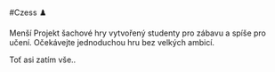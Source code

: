 #Czess ♟️

Menší Projekt šachové hry vytvořený studenty pro zábavu a spíše pro učení. Očekávejte jednoduchou hru bez velkých ambicí.

Toť asi zatím vše..
